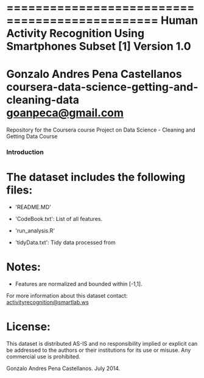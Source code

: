 ===============================================
Human Activity Recognition Using Smartphones Subset [1]
Version 1.0
==================================================================
Gonzalo Andres Pena Castellanos
coursera-data-science-getting-and-cleaning-data
goanpeca@gmail.com
==================================================================


Repository for the Coursera course Project on Data Science - Cleaning and Getting Data Course


### Introduction


The dataset includes the following files:
=========================================

- 'README.MD'

- 'CodeBook.txt': List of all features.

- 'run_analysis.R'

- 'tidyData.txt': Tidy data processed from 


Notes: 
======
- Features are normalized and bounded within [-1,1].

For more information about this dataset contact: activityrecognition@smartlab.ws

License:
========
This dataset is distributed AS-IS and no responsibility implied or explicit can be addressed to the authors or their institutions for its use or misuse. Any commercial use is prohibited.

Gonzalo Andres Pena Castellanos. July 2014.  
